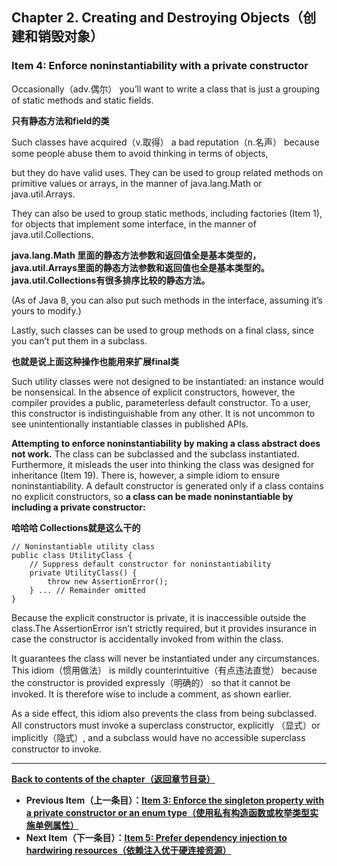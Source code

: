 ## Chapter 2. Creating and Destroying Objects（创建和销毁对象）

### Item 4: Enforce noninstantiability with a private constructor

Occasionally（adv.偶尔） you’ll want to write a class that is just a grouping of static methods and static fields. 

**只有静态方法和field的类**

Such classes have acquired（v.取得） a bad reputation（n.名声） because some people abuse them to avoid thinking in terms of objects, 

but they do have valid uses. They can be used to group related methods on primitive values or arrays, in the manner of java.lang.Math or java.util.Arrays. 

They can also be used to group static methods, including factories (Item 1), for objects that implement some interface, in the manner of java.util.Collections. 

**java.lang.Math 里面的静态方法参数和返回值全是基本类型的，java.util.Arrays里面的静态方法参数和返回值也全是基本类型的。java.util.Collections有很多排序比较的静态方法。**

(As of Java 8, you can also put such methods in the interface, assuming it’s yours to modify.)

 Lastly, such classes can be used to group methods on a final class, since you can’t put them in a subclass.

**也就是说上面这种操作也能用来扩展final类**

Such utility classes were not designed to be instantiated: an instance would be nonsensical. In the absence of explicit constructors, however, the compiler provides a public, parameterless default constructor. To a user, this constructor is indistinguishable from any other. It is not uncommon to see unintentionally instantiable classes in published APIs.

**Attempting to enforce noninstantiability by making a class abstract does not work.** The class can be subclassed and the subclass instantiated. Furthermore, it misleads the user into thinking the class was designed for inheritance (Item 19). There is, however, a simple idiom to ensure noninstantiability. A default constructor is generated only if a class contains no explicit constructors, so **a class can be made noninstantiable by including a private constructor:**

**哈哈哈 Collections就是这么干的**

```
// Noninstantiable utility class
public class UtilityClass {
    // Suppress default constructor for noninstantiability
    private UtilityClass() {
        throw new AssertionError();
    } ... // Remainder omitted
}
```

Because the explicit constructor is private, it is inaccessible outside the class.The AssertionError isn’t strictly required, but it provides insurance in case the constructor is accidentally invoked from within the class. 

It guarantees the class will never be instantiated under any circumstances. This idiom（惯用做法） is mildly counterintuitive（有点违法直觉） because the constructor is provided expressly（明确的） so that it cannot be invoked. It is therefore wise to include a comment, as shown earlier.

As a side effect, this idiom also prevents the class from being subclassed. All constructors must invoke a superclass constructor, explicitly （显式）or implicitly（隐式）, and a subclass would have no accessible superclass constructor to invoke.



---
**[Back to contents of the chapter（返回章节目录）](https://github.com/clxering/Effective-Java-3rd-edition-Chinese-English-bilingual/blob/master/Chapter-2/Chapter-2-Introduction.md)**
- **Previous Item（上一条目）：[Item 3: Enforce the singleton property with a private constructor or an enum type（使用私有构造函数或枚举类型实施单例属性）](https://github.com/clxering/Effective-Java-3rd-edition-Chinese-English-bilingual/blob/master/Chapter-2/Chapter-2-Item-3-Enforce-the-singleton-property-with-a-private-constructor-or-an-enum-type.md)**
- **Next Item（下一条目）：[Item 5: Prefer dependency injection to hardwiring resources（依赖注入优于硬连接资源）](https://github.com/clxering/Effective-Java-3rd-edition-Chinese-English-bilingual/blob/master/Chapter-2/Chapter-2-Item-5-Prefer-dependency-injection-to-hardwiring-resources.md)**
